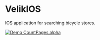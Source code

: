# VelikIOS
IOS application for searching bicycle stores.

[![Demo CountPages alpha](https://media.giphy.com/media/JBDmQ4NkPa6SQ/giphy.gif)](https://youtu.be/shGkOqNCOPk)
